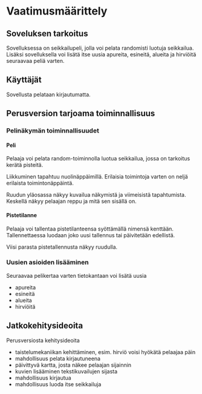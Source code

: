 # Vaatimusmäärittely

## Soveluksen tarkoitus

Sovelluksessa on seikkailupeli, jolla voi pelata randomisti luotuja seikkailua. Lisäksi sovelluksella voi lisätä itse uusia apureita, esineitä, alueita ja hirviöitä seuraavaa peliä varten. 

## Käyttäjät

Sovellusta pelataan kirjautumatta. 

## Perusversion tarjoama toiminnallisuus

### Pelinäkymän toiminnallisuudet

#### Peli

Pelaaja voi pelata random-toiminnolla luotua seikkailua, jossa on tarkoitus kerätä pisteitä.

Liikkuminen tapahtuu nuolinäppäimillä. Erilaisia toimintoja varten on neljä erilaista toimintonäppäintä.

Ruudun yläosassa näkyy kuvailua näkymistä ja viimeisistä tapahtumista. Keskellä näkyy pelaajan reppu ja mitä sen sisällä on.

#### Pistetilanne

Pelaaja voi tallentaa pistetilanteensa syöttämällä nimensä kenttään. Tallennettaessa luodaan joko uusi tallennus tai päivitetään edellistä.

Viisi parasta pistetallennusta näkyy ruudulla.

### Uusien asioiden lisääminen

Seuraavaa pelikertaa varten tietokantaan voi lisätä uusia

- apureita
- esineitä
- alueita
- hirviöitä

## Jatkokehitysideoita

Perusversiosta kehitysideoita

- taistelumekaniikan kehittäminen, esim. hirviö voisi hyökätä pelaajaa päin
- mahdollisuus pelata kirjautuneena
- päivittyvä kartta, josta näkee pelaajan sijainnin
- kuvien lisääminen tekstikuvailujen sijasta
- mahdollisuus kirjautua
- mahdollisuus luoda itse seikkailuja
